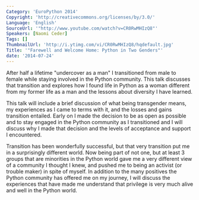 ```yaml
---
Category: 'EuroPython 2014'
Copyright: 'http://creativecommons.org/licenses/by/3.0/'
Language: 'English'
SourceUrl: '"http://www.youtube.com/watch?v=CR0RwMHIzQ8"'
Speakers: [Naomi Ceder]
Tags: []
ThumbnailUrl: 'http://i.ytimg.com/vi/CR0RwMHIzQ8/hqdefault.jpg'
Title: '"Farewell and Welcome Home: Python in Two Genders"'
date: '2014-07-24'
---
```

After half a lifetime "undercover as a man" I transitioned from male to female while staying involved in the Python community. This talk discusses that transition and explores how I found life in Python as a woman different from my former life as a man and the lessons about diversity I have learned.

This talk will include a brief discussion of what being transgender means, my experiences as I came to terms with it, and the losses and gains transition entailed. Early on I made the decision to be as open as possible and to stay engaged in the Python community as I transitioned and I will discuss why I made that decision and the levels of acceptance and support I encountered.

Transition has been wonderfully successful, but that very transition put me in a surprisingly different world. Now being part of not one, but at least 3 groups that are minorities in the Python world gave me a very different view of a community I thought I knew, and pushed me to being an activist (or trouble maker) in spite of myself. In addition to the many positives the Python community has offered me on my journey, I will discuss the experiences that have made me understand that privilege is very much alive and well in the Python world.